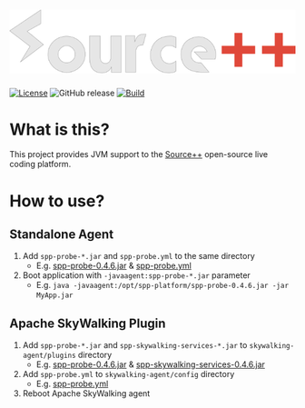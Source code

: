 # ![](https://github.com/sourceplusplus/live-platform/blob/master/.github/media/sourcepp_logo.svg)

[![License](https://camo.githubusercontent.com/93398bf31ebbfa60f726c4f6a0910291b8156be0708f3160bad60d0d0e1a4c3f/68747470733a2f2f696d672e736869656c64732e696f2f6769746875622f6c6963656e73652f736f75726365706c7573706c75732f6c6976652d706c6174666f726d)](LICENSE)
![GitHub release](https://img.shields.io/github/v/release/sourceplusplus/probe-jvm?include_prereleases)
[![Build](https://github.com/sourceplusplus/probe-jvm/actions/workflows/build.yml/badge.svg)](https://github.com/sourceplusplus/probe-jvm/actions/workflows/build.yml)

# What is this?

This project provides JVM support to the [Source++](https://github.com/sourceplusplus/live-platform) open-source live coding platform.

# How to use?

## Standalone Agent

1. Add `spp-probe-*.jar` and `spp-probe.yml` to the same directory
    - E.g. [spp-probe-0.4.6.jar](https://github.com/sourceplusplus/probe-jvm/releases/download/0.4.6/spp-probe-0.4.6.jar) & [spp-probe.yml](https://docs.sourceplusplus.com/implementation/tools/probe/configuration/)
1. Boot application with `-javaagent:spp-probe-*.jar` parameter
    - E.g. `java -javaagent:/opt/spp-platform/spp-probe-0.4.6.jar -jar MyApp.jar`

## Apache SkyWalking Plugin

1. Add `spp-probe-*.jar` and `spp-skywalking-services-*.jar` to `skywalking-agent/plugins` directory
    - E.g. [spp-probe-0.4.6.jar](https://github.com/sourceplusplus/probe-jvm/releases/download/0.4.6/spp-probe-0.4.6.jar) & [spp-skywalking-services-0.4.6.jar](https://github.com/sourceplusplus/probe-jvm/releases/download/0.4.6/spp-skywalking-services-0.4.6.jar)
1. Add `spp-probe.yml` to `skywalking-agent/config` directory
    - E.g. [spp-probe.yml](https://docs.sourceplusplus.com/implementation/tools/probe/configuration/)
1. Reboot Apache SkyWalking agent
